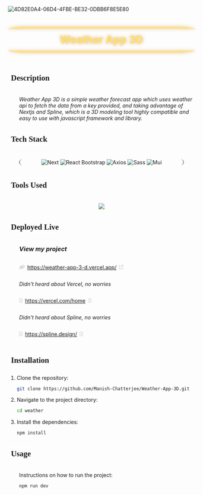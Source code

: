 
![4D82E0A4-06D4-4FBE-BE32-0DBB6F8E5E80](https://github.com/user-attachments/assets/31fabf6d-9e99-4982-af7f-e860f63484e1)


<h1 style="text-decoration: none; border-bottom: none; filter:drop-shadow(0 0 5px #e0aa62ff); color: #fce06fff; text-align: center; border-block: 5px double; line-height: 60px; border-radius: 10%; margin-bottom: 50px">
Weather App 3D</h1>

<h2 style="border: 0.1px solid white; font-family: Sail; box-shadow: 0 0 10px white; border-radius: 5px; width: fit-content; padding: 5px 7px; margin-block: 20px">
Description</h2>

<div style="margin-left: 30px; margin-block: 30px">

_Weather App 3D is a simple weather forecast app which uses weather api to fetch the data from a key provided, and taking advantage of Nextjs and Spline, which is a 3D modeling tool highly compatible and easy to use with javascript framework and library._

</div>

<!-- <br/> -->


<h2 style="border: 0.1px solid white; font-family: Sail; box-shadow: 0 0 10px white; border-radius: 5px; width: fit-content; padding: 5px 7px; margin-block: 20px">
Tech Stack</h2>

<div align="center" style="border-inline: 2px solid gray; border-radius: 10px; margin-inline: 30px; margin-block: 35px">

![Next](https://img.shields.io/badge/Next.js-000000.svg?style=for-the-badge&logo=nextdotjs&logoColor=white)
![React Bootstrap](https://img.shields.io/badge/React--Bootstrap-7952B3?style=for-the-badge&logo=reactbootstrap&logoColor=41E0FD)
![Axios](https://img.shields.io/badge/Axios-5A29E4?style=for-the-badge&logo=axios&logoColor=white)
![Sass](https://img.shields.io/badge/Sass-CC6699?style=for-the-badge&logo=sass&logoColor=white)
![Mui](https://img.shields.io/badge/Mui-007FFF?style=for-the-badge&logo=mui&logoColor=white)

</div>

<!-- <br/> -->


<h2 style="border: 0.1px solid white; font-family: Sail; box-shadow: 0 0 10px white; border-radius: 5px; width: fit-content; padding: 5px 7px; margin-block: 30px">
Tools Used</h2>

<p align="center" style="margin-block: 30px">
<img src="https://skillicons.dev/icons?i=figma,vscode,github,vercel"/>
</p>

<!-- <br/> -->


<h2 style="border: 0.1px solid white; font-family: Sail; box-shadow: 0 0 10px white; border-radius: 5px; width: fit-content; padding: 5px 7px; margin-block: 20px">
Deployed Live</h2>

<div style="margin: 30px">
<!-- Include screenshots of the project to showcase its features. -->

### **_View my project_**

<div style="display:flex; align-items: baseline; gap: 7px">

<svg xmlns="http://www.w3.org/2000/svg" height="12" width="15" viewBox="0 0 640 512"><path fill="#c0c0c0" d="M579.8 267.7c56.5-56.5 56.5-148 0-204.5c-50-50-128.8-56.5-186.3-15.4l-1.6 1.1c-14.4 10.3-17.7 30.3-7.4 44.6s30.3 17.7 44.6 7.4l1.6-1.1c32.1-22.9 76-19.3 103.8 8.6c31.5 31.5 31.5 82.5 0 114L422.3 334.8c-31.5 31.5-82.5 31.5-114 0c-27.9-27.9-31.5-71.8-8.6-103.8l1.1-1.6c10.3-14.4 6.9-34.4-7.4-44.6s-34.4-6.9-44.6 7.4l-1.1 1.6C206.5 251.2 213 330 263 380c56.5 56.5 148 56.5 204.5 0L579.8 267.7zM60.2 244.3c-56.5 56.5-56.5 148 0 204.5c50 50 128.8 56.5 186.3 15.4l1.6-1.1c14.4-10.3 17.7-30.3 7.4-44.6s-30.3-17.7-44.6-7.4l-1.6 1.1c-32.1 22.9-76 19.3-103.8-8.6C74 372 74 321 105.5 289.5L217.7 177.2c31.5-31.5 82.5-31.5 114 0c27.9 27.9 31.5 71.8 8.6 103.9l-1.1 1.6c-10.3 14.4-6.9 34.4 7.4 44.6s34.4 6.9 44.6-7.4l1.1-1.6C433.5 260.8 427 182 377 132c-56.5-56.5-148-56.5-204.5 0L60.2 244.3z"/></svg>

https://weather-app-3-d.vercel.app/

<svg xmlns="http://www.w3.org/2000/svg" height="12" width="12" viewBox="0 0 512 512"><path fill="#d6d6d6" d="M320 0c-17.7 0-32 14.3-32 32s14.3 32 32 32l82.7 0L201.4 265.4c-12.5 12.5-12.5 32.8 0 45.3s32.8 12.5 45.3 0L448 109.3l0 82.7c0 17.7 14.3 32 32 32s32-14.3 32-32l0-160c0-17.7-14.3-32-32-32L320 0zM80 32C35.8 32 0 67.8 0 112L0 432c0 44.2 35.8 80 80 80l320 0c44.2 0 80-35.8 80-80l0-112c0-17.7-14.3-32-32-32s-32 14.3-32 32l0 112c0 8.8-7.2 16-16 16L80 448c-8.8 0-16-7.2-16-16l0-320c0-8.8 7.2-16 16-16l112 0c17.7 0 32-14.3 32-32s-14.3-32-32-32L80 32z"/></svg>
</div>


_Didn't heard about Vercel, no worries_ 

<div style="display:flex; align-items: baseline; gap: 7px">
<svg xmlns="http://www.w3.org/2000/svg" height="12" width="9" viewBox="0 0 384 512"><path fill="#d6d6d6" d="M64 464c-8.8 0-16-7.2-16-16L48 64c0-8.8 7.2-16 16-16l160 0 0 80c0 17.7 14.3 32 32 32l80 0 0 288c0 8.8-7.2 16-16 16L64 464zM64 0C28.7 0 0 28.7 0 64L0 448c0 35.3 28.7 64 64 64l256 0c35.3 0 64-28.7 64-64l0-293.5c0-17-6.7-33.3-18.7-45.3L274.7 18.7C262.7 6.7 246.5 0 229.5 0L64 0zm56 256c-13.3 0-24 10.7-24 24s10.7 24 24 24l144 0c13.3 0 24-10.7 24-24s-10.7-24-24-24l-144 0zm0 96c-13.3 0-24 10.7-24 24s10.7 24 24 24l144 0c13.3 0 24-10.7 24-24s-10.7-24-24-24l-144 0z"/></svg>

https://vercel.com/home

<svg xmlns="http://www.w3.org/2000/svg" height="12" width="9" viewBox="0 0 384 512"><path fill="#d6d6d6" d="M64 464c-8.8 0-16-7.2-16-16L48 64c0-8.8 7.2-16 16-16l160 0 0 80c0 17.7 14.3 32 32 32l80 0 0 288c0 8.8-7.2 16-16 16L64 464zM64 0C28.7 0 0 28.7 0 64L0 448c0 35.3 28.7 64 64 64l256 0c35.3 0 64-28.7 64-64l0-293.5c0-17-6.7-33.3-18.7-45.3L274.7 18.7C262.7 6.7 246.5 0 229.5 0L64 0zm56 256c-13.3 0-24 10.7-24 24s10.7 24 24 24l144 0c13.3 0 24-10.7 24-24s-10.7-24-24-24l-144 0zm0 96c-13.3 0-24 10.7-24 24s10.7 24 24 24l144 0c13.3 0 24-10.7 24-24s-10.7-24-24-24l-144 0z"/></svg>
</div>

_Didn't heard about Spline, no worries_ 

<div style="display:flex; align-items: baseline; gap: 7px">
<svg xmlns="http://www.w3.org/2000/svg" height="12" width="9" viewBox="0 0 384 512"><path fill="#d6d6d6" d="M64 464c-8.8 0-16-7.2-16-16L48 64c0-8.8 7.2-16 16-16l160 0 0 80c0 17.7 14.3 32 32 32l80 0 0 288c0 8.8-7.2 16-16 16L64 464zM64 0C28.7 0 0 28.7 0 64L0 448c0 35.3 28.7 64 64 64l256 0c35.3 0 64-28.7 64-64l0-293.5c0-17-6.7-33.3-18.7-45.3L274.7 18.7C262.7 6.7 246.5 0 229.5 0L64 0zm56 256c-13.3 0-24 10.7-24 24s10.7 24 24 24l144 0c13.3 0 24-10.7 24-24s-10.7-24-24-24l-144 0zm0 96c-13.3 0-24 10.7-24 24s10.7 24 24 24l144 0c13.3 0 24-10.7 24-24s-10.7-24-24-24l-144 0z"/></svg>

https://spline.design/

<svg xmlns="http://www.w3.org/2000/svg" height="12" width="9" viewBox="0 0 384 512"><path fill="#d6d6d6" d="M64 464c-8.8 0-16-7.2-16-16L48 64c0-8.8 7.2-16 16-16l160 0 0 80c0 17.7 14.3 32 32 32l80 0 0 288c0 8.8-7.2 16-16 16L64 464zM64 0C28.7 0 0 28.7 0 64L0 448c0 35.3 28.7 64 64 64l256 0c35.3 0 64-28.7 64-64l0-293.5c0-17-6.7-33.3-18.7-45.3L274.7 18.7C262.7 6.7 246.5 0 229.5 0L64 0zm56 256c-13.3 0-24 10.7-24 24s10.7 24 24 24l144 0c13.3 0 24-10.7 24-24s-10.7-24-24-24l-144 0zm0 96c-13.3 0-24 10.7-24 24s10.7 24 24 24l144 0c13.3 0 24-10.7 24-24s-10.7-24-24-24l-144 0z"/></svg>
</div>

</div>

<h2 style="border: 0.1px solid white; font-family: Sail; box-shadow: 0 0 10px white; border-radius: 5px; width: fit-content; padding: 5px 7px; margin-block: 20px">
Installation</h2>

1. Clone the repository:
   ```bash
   git clone https://github.com/Manish-Chatterjee/Weather-App-3D.git
   ```
2. Navigate to the project directory:
   ```bash
   cd weather
   ```
3. Install the dependencies:
   ```bash
   npm install
   ```

<!-- <br/> -->

<h2 style="border: 0.1px solid white; font-family: Sail; box-shadow: 0 0 10px white; border-radius: 5px; width: fit-content; padding: 5px 7px; margin-block: 30px">
Usage</h2>

<div style="margin-inline: 30px">

Instructions on how to run the project:
```bash
npm run dev
```
</div>

